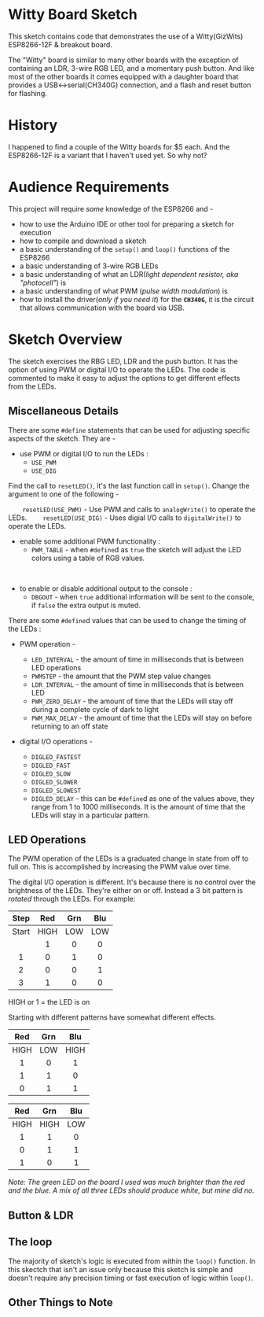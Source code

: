 # Witty Board Sketch
This sketch contains code that demonstrates the use of a Witty(GizWits) ESP8266-12F & breakout board.

The "Witty" board is similar to many other boards with the exception of containing an LDR, 3-wire RGB LED, and a momentary push button. And like most of the other boards it comes equipped with a daughter board that provides a USB<->serial(CH340G) connection, and a flash and reset button for flashing.

# History

I happened to find a couple of the Witty boards for $5 each. And the ESP8266-12F is a variant that I haven't used yet. So why not?

# Audience Requirements

This project will require *some* knowledge of the ESP8266 and - 

* how to use the Arduino IDE or other tool for preparing a sketch for execution
* how to compile and download a sketch
* a basic understanding of the `setup()` and `loop()` functions of the ESP8266
* a basic understanding of 3-wire RGB LEDs
* a basic understanding of what an LDR(*light dependent resistor, aka "photocell"*) is
* a basic understanding of what PWM (*pulse width modulation*) is
* how to install the driver(*only if you  need it*) for the **`CH340G`**, it is the circuit that allows communication with the board via USB.

# Sketch Overview

The sketch exercises the RBG LED, LDR and the push button. It has the option of using PWM or digital I/O to operate the LEDs. The code is commented to make it easy to adjust the options to get different effects from the LEDs.

## Miscellaneous Details

There are some `#define` statements that can be used for adjusting specific aspects of the sketch. They are - 

* use PWM or digital I/O to run the LEDs :
    *  `USE_PWM`
    *  `USE_DIG`

Find the call to `resetLED()`,  it's the last function call in `setup()`. Change the argument to one of the following - 

`    resetLED(USE_PWM)` - Use PWM and calls to `analogWrite()` to operate the LEDs.
`    resetLED(USE_DIG)` - Uses digial I/O calls to `digitalWrite()` to operate the LEDs.

* enable some additional PWM functionality :
    * `PWM_TABLE` - when `#define`d as `true` the sketch will adjust the LED colors using a table of RGB values.

<br>

* to enable or disable additional output to the console :
    * `DBGOUT` - when `true` additional information will be sent to the console, if `false` the extra output is muted.
    
There are some `#define`d values that can be used to change the timing of the LEDs :

* PWM operation -
    * `LED_INTERVAL` - the amount of time in milliseconds that is between LED operations
    * `PWMSTEP` - the amount that the PWM step value changes
    * `LDR_INTERVAL` - the amount of time in milliseconds that is between LED
    * `PWM_ZERO_DELAY` - the amount of time that the LEDs will stay off during a complete cycle of dark to light
    * `PWM_MAX_DELAY` - the amount of time that the LEDs will stay on before returning to an off state

* digital I/O operations - 
    * `DIGLED_FASTEST` 
    * `DIGLED_FAST`
    * `DIGLED_SLOW`
    * `DIGLED_SLOWER`
    * `DIGLED_SLOWEST`
    * `DIGLED_DELAY` - this can be `#define`d as one of the values above, they range from 1 to 1000 milliseconds. It is the amount of time that the LEDs will stay in a particular pattern.

## LED Operations

The PWM operation of the LEDs is a graduated change in state from off to full on. This is accomplished by increasing the PWM value over time. 

The digital I/O operation is different. It's because there is no control over the brightness of the LEDs. They're either on or off. Instead a 3 bit pattern is *rotated* through the LEDs. For example:

|  Step |  Red |  Grn |  Blu |
|:-----:|:----:|:----:|:----:|
| Start | HIGH |  LOW |  LOW |
|       |   1  |   0  |   0  |
|   1   |   0  |   1  |   0  |
|   2   |   0  |   0  |   1  |
|   3   |   1  |   0  |   0  |

HIGH or 1 = the LED is on

Starting with different patterns have somewhat different effects.

|  Red |  Grn |  Blu |
|:----:|:----:|:----:|
| HIGH |  LOW | HIGH |
|   1  |   0  |   1  | red + blue
|   1  |   1  |   0  | red + green
|   0  |   1  |   1  | green + blue


|  Red |  Grn |  Blu |
|:----:|:----:|:----:|
| HIGH | HIGH |  LOW |
|   1  |   1  |   0  | red + green
|   0  |   1  |   1  | green + blue
|   1  |   0  |   1  | red + blue


*Note: The green LED on the board I used was much brighter than the red and the blue. A mix of all three LEDs should produce white, but mine did no.*

## Button & LDR

## The loop

The majority of sketch's logic is executed from within the `loop()` function. In this skectch that isn't an issue only because this sketch is simple and doesn't require any precision timing or fast execution of logic within `loop()`.

## Other Things to Note





